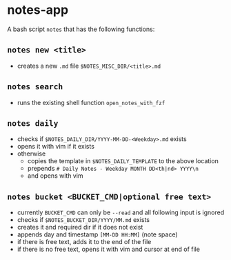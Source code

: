 # notes-app

A bash script `notes` that has the following functions:

## `notes new <title>`

- creates a new `.md` file `$NOTES_MISC_DIR/<title>.md`

## `notes search`

- runs the existing shell function `open_notes_with_fzf`

## `notes daily`

- checks if `$NOTES_DAILY_DIR/YYYY-MM-DD-<Weekday>.md` exists
- opens it with vim if it exists
- otherwise
  - copies the template in `$NOTES_DAILY_TEMPLATE` to the above
    location
  - prepends `# Daily Notes - Weekday MONTH DD<th|nd> YYYY\n`
  - and opens with vim

## `notes bucket <BUCKET_CMD|optional free text>`

- currently `BUCKET_CMD` can only be `--read` and all following input is ignored
- checks if `$NOTES_BUCKET_DIR/YYYY/MM.md` exists
- creates it and required dir if it does not exist
- appends day and timestamp `[MM-DD HH:MM]` (note space)
- if there is free text, adds it to the end of the file
- if there is no free text, opens it with vim and cursor at end of file
